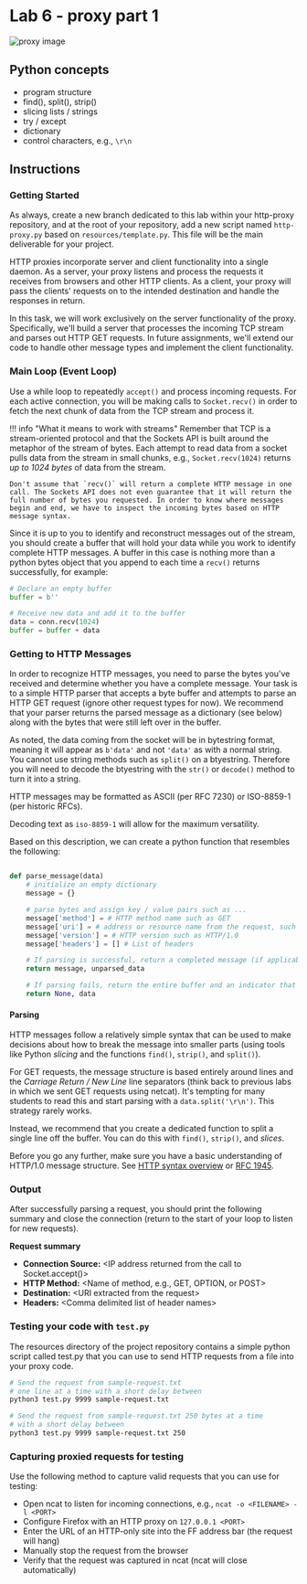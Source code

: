 # Lab 6 - proxy part 1

![proxy image](https://hydrasky.com/wp-content/uploads/2017/10/proxy_diagram.png)

## Python concepts

* program structure
* find(), split(), strip()
* slicing lists / strings
* try / except
* dictionary
* control characters, e.g., `\r\n`

## Instructions

### Getting Started 

As always, create a new branch dedicated to this lab within your http-proxy repository, and at the root of your repository, add a new script named `http-proxy.py` based on `resources/template.py`. This file will be the main deliverable for your project.

HTTP proxies incorporate server and client functionality into a single daemon. As a server, your proxy listens and process the requests it receives from browsers and other HTTP clients. As a client, your proxy will pass the clients' requests on to the intended destination and handle the responses in return.

In this task, we will work exclusively on the server functionality of the proxy. Specifically, we'll build a server that processes the incoming TCP stream and parses out HTTP GET requests. In future assignments, we'll extend our code to handle other message types and implement the client functionality.


### Main Loop (Event Loop)

Use a while loop to repeatedly `accept()` and process incoming requests. For each active connection, you will be making calls to `Socket.recv()` in order to fetch the next chunk of data from the TCP stream and process it.

!!! info "What it means to work with streams"
    Remember that TCP is a stream-oriented protocol and that the Sockets API is built around the metaphor of the stream of bytes. Each attempt to read data from a socket pulls data from the stream in small chunks, e.g., `Socket.recv(1024)` returns _up to 1024 bytes_ of data from the stream. 

    Don't assume that `recv()` will return a complete HTTP message in one call. The Sockets API does not even guarantee that it will return the full number of bytes you requested. In order to know where messages begin and end, we have to inspect the incoming bytes based on HTTP message syntax.

Since it is up to you to identify and reconstruct messages out of the stream, you should create a buffer that will hold your data while you work to identify complete HTTP messages. A buffer in this case is nothing more than a python bytes object that you append to each time a `recv()` returns successfully, for example:

```python
# Declare an empty buffer
buffer = b''

# Receive new data and add it to the buffer
data = conn.recv(1024)
buffer = buffer + data
```

### Getting to HTTP Messages

In order to recognize HTTP messages, you need to parse the bytes you've received and determine whether you have a complete message. Your task is to a simple HTTP parser that accepts a byte buffer and attempts to parse an HTTP GET request (ignore other request types for now). We recommend that your parser returns the parsed message as a dictionary (see below) along with the bytes that were still left over in the buffer.

As noted, the data coming from the socket will be in bytestring format, meaning it will appear as `b'data'`  and not `'data'` as with a normal string. You cannot use string methods such as `split()` on a btyestring. Therefore you will need to decode the btyestring with the `str()` or `decode()` method to turn it into a string.

HTTP messages may be formatted as ASCII (per RFC 7230) or ISO-8859-1 (per historic RFCs). 

Decoding text as `iso-8859-1` will allow for the maximum versatility.

Based on this description, we can create a python function that resembles the following:

```python

def parse_message(data)
    # initialize an empty dictionary
    message = {}

    # parse bytes and assign key / value pairs such as ...
    message['method'] = # HTTP method name such as GET
    message['uri'] = # address or resource name from the request, such as www.uw.edu
    message['version'] = # HTTP version such as HTTP/1.0
    message['headers'] = [] # List of headers

    # If parsing is successful, return a completed message (if applicable) and unused bytes
    return message, unparsed_data

    # If parsing fails, return the entire buffer and an indicator that parsing was incomplete
    return None, data
```

#### Parsing
HTTP messages follow a relatively simple syntax that can be used to make decisions about how to break the message into smaller parts (using tools like Python _slicing_ and the functions `find()`, `strip()`, and `split()`). 

For GET requests, the message structure is based entirely around lines and the _Carriage Return / New Line_ line separators (think back to previous labs in which we sent GET requests using netcat). It's tempting for many students to read this and start parsing with a `data.split('\r\n')`. This strategy rarely works. 

Instead, we recommend that you create a dedicated function to split a single line off the buffer. You can do this with `find()`, `strip()`, and _slices_.

Before you go any further, make sure you have a basic understanding of HTTP/1.0 message structure. See [HTTP syntax overview](/assignments/proxy-labs) or [RFC 1945](https://tools.ietf.org/html/rfc1945).

### Output

After successfully parsing a request, you should print the following summary and close the connection (return to the start of your loop to listen for new requests).

**Request summary**

* **Connection Source:** \<IP address returned from the call to Socket.accept()\>
* **HTTP Method:** \<Name of method, e.g., GET, OPTION, or POST\>
* **Destination:** \<URI extracted from the request\>
* **Headers:** \<Comma delimited list of header names\>  

### Testing your code with `test.py`

The resources directory of the project repository contains a simple python script called test.py that you can use to send HTTP requests from a file into your proxy code.

``` bash
# Send the request from sample-request.txt 
# one line at a time with a short delay between
python3 test.py 9999 sample-request.txt

# Send the request from sample-request.txt 250 bytes at a time 
# with a short delay between
python3 test.py 9999 sample-request.txt 250
```

### Capturing proxied requests for testing

Use the following method to capture valid requests that you can use for testing:

-   Open ncat to listen for incoming connections, e.g., `ncat -o <FILENAME> -l <PORT>`
-   Configure Firefox with an HTTP proxy on `127.0.0.1 <PORT>`
-   Enter the URL of an HTTP-only site into the FF address bar (the request will hang)
-   Manually stop the request from the browser
-   Verify that the request was captured in ncat (ncat will close automatically)
